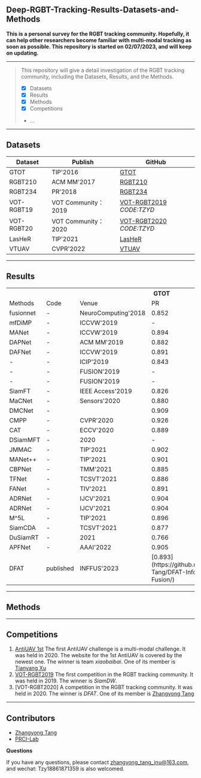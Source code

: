 ## Deep-RGBT-Tracking-Results-Datasets-and-Methods

**This is a personal survey for the RGBT tracking community. 
Hopefully, it can help other researchers become familiar with multi-modal tracking as soon as possible.
This repository is started on 02/07/2023, and will keep on updating.**

-----
>This repository will give a detail investigation of the RGBT tracking community, including the Datasets, Results, and the Methods.
> 
>  - [x] Datasets
>  - [x] Results
>  - [x] Methods
>  - [x] Competitions
>  -  ...
-----

## Datasets

| Dataset | Publish  | GitHub|
|--|--|--|
| GTOT | TIP'2016 | [GTOT](https://pan.baidu.com/s/1QNidEo-HepRaS6OIZr7-Cw) |
| RGBT210| ACM MM'2017 | [RGBT210](https://drive.google.com/file/d/0B3i2rdXLNbdUTkhsLVRwcTBTMlU/view?resourcekey=0-vytg_w3hqlQfLhoiS2J8Dg) |
| RGBT234| PR'2018 | [RGBT234](https://sites.google.com/view/ahutracking001/)|
| VOT-RGBT19| VOT Community：2019 |[VOT-RGBT2019](https://pan.baidu.com/s/1kYnTTWF9LIkrCH4NNsSlFQ) *CODE:TZYD* |
| VOT-RGBT20|VOT Community： 2020 | [VOT-RGBT2020](https://pan.baidu.com/s/1fNgAVk4siqP2p-b1M2ZGmg ) *CODE:TZYD*|
| LasHeR| TIP'2021 | [LasHeR](https://github.com/BUGPLEASEOUT/LasHeR) |
| VTUAV| CVPR'2022 |[VTUAV](https://zhang-pengyu.github.io/DUT-VTUAV/) |

-----
## Results

<table>
    <tr> 
        <th colspan="1"></th> 
        <th colspan="1"></th> 
        <th colspan="2">GTOT</th> 
        <th colspan="2">RGBT210</th> 
        <th colspan="2">RGBT234</th> 
        <th colspan="3">LasHeR</th> 
        <th colspan="3">VTUAV</th> 
        <th colspan="3">VOT-RGBT2019</th> 
        <th colspan="3">VOT-RGBT2020</th> 
    </tr>
    <tr>
    	<td> Methods</td>
    	 <td>Code</td>
    	<td>Venue</td>
    	<td> PR</td>
    	<td> SR</td>
    	<td> PR</td>
    	<td> SR</td>
       	<td> PR</td>
    	<td> SR</td>
    	<td> PR</td>
    	<td> NPR</td>
    	<td> SR</td>
    	<td> PR</td>
    	<td> NPR</td>
    	<td> SR</td>
       	<td> R</td>
    	<td> A</td>
    	<td> EAO</td>
    	<td> R</td>
    	<td> A</td>
    	<td> EAO</td> 	
    </tr>
    <tr> 
    	<td> fusionnet</td>
    	    	<td> -</td>
    	<td> NeuroComputing'2018</td>
    	<td> 0.852</td>
    	<td> 0.626</td>
    	<td> -</td>
    	<td> -</td>
    	<td> -</td>
    	<td> -</td>
    	<td> -</td>
    	<td> -</td>
    	<td> -</td>
        <td> -</td>
    	<td> -</td>
    	<td> -</td>
       	<td> -</td>
    	<td> -</td>
    	<td> -</td>
        <td> -</td>
    	<td> -</td>
    	<td> -</td>
    </tr>
    <tr> 
    	<td> mfDiMP</td>
    	    	<td> -</td>
    	<td> ICCVW'2019</td>
    	<td> -</td>
    	<td> -</td>
    	<td> 0.786</td>
    	<td> 0.555</td>
    	<td> 0.785</td>
    	<td> 0.559</td>
    	<td> 0.447</td>
    	<td> -</td>
    	<td> 0.344</td>
        <td> -</td>
    	<td> -</td>
    	<td> -</td>
       	<td> 0.602</td>
    	<td> 0.804</td>
    	<td> 0.388</td>
        <td> 0.638</td>
    	<td> 0.793</td>
    	<td> 0.380</td>
    </tr>
    <tr> 
    	<td> MANet </td>
    	    	<td> -</td>
    	<td> ICCVW'2019</td>
    	<td> 0.894</td>
    	<td> 0.724</td>
    	<td> -</td>
    	<td> -</td>
    	<td> 0.777</td>
    	<td> 0.539</td>
    	<td> 0.457</td>
    	<td> -</td>
    	<td> 0.330</td>
        <td> -</td>
    	<td> -</td>
    	<td> -</td>
       	<td> 0.582</td>
    	<td> 0.701</td>
    	<td> 0.346</td>
        <td> -</td>
    	<td> -</td>
    	<td> -</td>
    </tr>
      <tr> 
    	<td> DAPNet</td>
    	    	<td> -</td>
    	<td> ACM MM'2019</td>
    	<td> 0.882</td>
    	<td> 0.707</td>
    	<td> -</td>
    	<td> -</td>
    	<td> 0.766</td>
    	<td> 0.537</td>
    	<td> 0.431</td>
    	<td> -</td>
    	<td> 0.314</td>
        <td> -</td>
    	<td> -</td>
    	<td> -</td>
       	<td> -</td>
    	<td> -</td>
    	<td>-</td>
        <td> -</td>
    	<td> -</td>
    	<td> -</td>
    </tr>
       <tr> 
    	<td> DAFNet</td>
    	    	<td> -</td>
    	<td> ICCVW'2019</td>
    	<td> 0.891</td>
    	<td> 0.712</td>
    	<td> -</td>
    	<td> -</td>
    	<td> 0.796</td>
    	<td> 0.544</td>
    	<td> 0.449</td>
    	<td> -</td>
    	<td> 0.311</td>
        <td> -</td>
    	<td> -</td>
    	<td> -</td>
       	<td> -</td>
    	<td> -</td>
    	<td>-</td>
        <td> -</td>
    	<td> -</td>
    	<td> -</td>
    </tr>
        <tr> 
    	<td> -</td>
    	    	<td> -</td>
    	<td> ICIP'2019</td>
    	<td> 0.843</td>
    	<td> 0.677</td>
    	<td> -</td>
    	<td> -</td>
    	<td> 0.787</td>
    	<td> 0.545</td>
    	<td> -</td>
    	<td> -</td>
    	<td> -</td>
        <td> -</td>
    	<td> -</td>
    	<td> -</td>
       	<td> -</td>
    	<td> -</td>
    	<td>-</td>
        <td> -</td>
    	<td> -</td>
    	<td> -</td>
    </tr>
          <tr> 
    	<td> -</td>
    	    	<td> -</td>
    	<td> FUSION'2019</td>
    	<td> -</td>
    	<td> -</td>
    	<td> -</td>
    	<td> -</td>
    	<td> 0.610</td>
    	<td> 0.428</td>
    	<td> -</td>
    	<td> -</td>
    	<td> -</td>
        <td> -</td>
    	<td> -</td>
    	<td> -</td>
       	<td> -</td>
    	<td> -</td>
    	<td>-</td>
        <td> -</td>
    	<td> -</td>
    	<td> -</td>
    </tr>
           <tr> 
    	<td> -</td>
    	    	<td> -</td>
    	<td> FUSION'2019</td>
    	<td> -</td>
    	<td> -</td>
    	<td> -</td>
    	<td> -</td>
    	<td> 0.610</td>
    	<td> 0.428</td>
    	<td> -</td>
    	<td> -</td>
    	<td> -</td>
        <td> -</td>
    	<td> -</td>
    	<td> -</td>
       	<td> -</td>
    	<td> -</td>
    	<td>-</td>
        <td> -</td>
    	<td> -</td>
    	<td> -</td>
    </tr>
            <tr> 
    	<td> SiamFT</td>
    	    	<td> -</td>
    	<td> IEEE Access'2019</td>
    	<td>0.826</td>
    	<td> 0.700</td>
    	<td> -</td>
    	<td> -</td>
    	<td> 0.688</td>
    	<td> 0.486</td>
    	<td> -</td>
    	<td> -</td>
    	<td> -</td>
        <td> -</td>
    	<td> -</td>
    	<td> -</td>
       	<td> 0.630</td>
    	<td> 0.639</td>
    	<td>0.310</td>
        <td> -</td>
    	<td> -</td>
    	<td> -</td>
    </tr>
	<tr> 
    	<td> MaCNet</td>
    	    	<td> -</td>
    	<td> Sensors'2020</td>
    	<td>0.880</td>
    	<td> 0.714</td>
    	<td> -</td>
    	<td> -</td>
    	<td> 0.790</td>
    	<td> 0.554</td>
    	<td> 0.483</td>
    	<td> -</td>
    	<td> 0.352</td>
        <td> -</td>
    	<td> -</td>
    	<td> -</td>
       	<td> 0.545</td>
    	<td> 0.591</td>
    	<td>0.305</td>
        <td> -</td>
    	<td> -</td>
    	<td> -</td>
    </tr>
 	<tr> 
    	<td> DMCNet</td>
    	    	<td> -</td>
    	<td></td>
    	<td>0.909</td>
    	<td> 0.733</td>
    	<td> 0.797</td>
    	<td> 0.555</td>
    	<td> 0.839</td>
    	<td> 0.593</td>
    	<td> 0.491</td>
    	<td> -</td>
    	<td> 0.357</td>
        <td> -</td>
    	<td> -</td>
    	<td> -</td>
       	<td> -</td>
    	<td> -</td>
    	<td>-</td>
        <td> -</td>
    	<td> -</td>
    	<td> -</td>
    </tr>
   	<tr> 
    	<td> CMPP</td>
    	    	<td> -</td>
    	<td>CVPR'2020</td>
    	<td>0.926</td>
    	<td> 0.738</td>
    	<td> -</td>
    	<td> -</td>
    	<td> 0.823</td>
    	<td> 0.575</td>
    	<td> -</td>
    	<td> -</td>
    	<td> -</td>
        <td> -</td>
    	<td> -</td>
    	<td> -</td>
       	<td> -</td>
    	<td> -</td>
    	<td>-</td>
        <td> -</td>
    	<td> -</td>
    	<td> -</td>
    </tr>
    	<tr> 
    	<td> CAT</td>
    	    	<td> -</td>
    	<td>ECCV'2020</td>
    	<td>0.889</td>
    	<td> 0.717</td>
    	<td> 0.792</td>
    	<td> 0.533</td>
    	<td> 0.804</td>
    	<td> 0.561</td>
    	<td> 0.451</td>
    	<td> -</td>
    	<td> 0.317</td>
        <td> -</td>
    	<td> -</td>
    	<td> -</td>
       	<td> -</td>
    	<td> -</td>
    	<td>-</td>
        <td> -</td>
    	<td> -</td>
    	<td> -</td>
    </tr>
    	<tr> 
    	<td> DSiamMFT</td>
    	    	<td> -</td>
    	<td>2020</td>
    	<td>-</td>
    	<td> -</td>
    	<td> 0.642</td>
    	<td> 0.432</td>
    	<td> -</td>
    	<td> -</td>
    	<td> -</td>
    	<td> -</td>
    	<td> -</td>
        <td> -</td>
    	<td> -</td>
    	<td> -</td>
       	<td> -</td>
    	<td> -</td>
    	<td>-</td>
        <td> -</td>
    	<td> -</td>
    	<td> -</td>
    </tr>
    	<tr> 
    	<td> JMMAC</td>
    	    	<td> -</td>
    	<td>TIP'2021</td>
    	<td>0.902</td>
    	<td> 0.732</td>
    	<td> -</td>
    	<td> -</td>
    	<td> 0.790</td>
    	<td> 0.573</td>
    	<td> -</td>
    	<td> -</td>
    	<td> -</td>
        <td> -</td>
    	<td> -</td>
    	<td> -</td>
       	<td> 0.665</td>
    	<td> 0.821</td>
    	<td>0.483</td>
        <td> 0.662</td>
    	<td> 0.818</td>
    	<td> 0.420</td>
    </tr>
      	<tr> 
    	<td> MANet++</td>
    	    	<td> -</td>
    	<td>TIP'2021</td>
    	<td>0.901</td>
    	<td> 0.723</td>
    	<td> -</td>
    	<td> -</td>
    	<td> 0.800</td>
    	<td> 0.554</td>
    	<td> 0.467</td>
    	<td> -</td>
    	<td> 0.317</td>
        <td> -</td>
    	<td> -</td>
    	<td> -</td>
       	<td> 0.509</td>
    	<td> 0.538</td>
    	<td>0.272</td>
        <td> -</td>
    	<td> -</td>
    	<td> -</td>
    </tr>
       	<tr> 
    	<td> CBPNet</td>
    	    	<td> -</td>
    	<td>TMM'2021</td>
    	<td>0.885</td>
    	<td> 0.716</td>
    	<td> -</td>
    	<td> -</td>
    	<td> 0.794</td>
    	<td> 0.541</td>
    	<td> -</td>
    	<td> -</td>
    	<td> -</td>
        <td> -</td>
    	<td> -</td>
    	<td> -</td>
       	<td> -</td>
    	<td> -</td>
    	<td>-</td>
        <td> -</td>
    	<td> -</td>
    	<td> -</td>
    </tr>
       <tr> 
    	<td> TFNet</td>
    	    	<td> -</td>
    	<td>TCSVT'2021</td>
    	<td>0.886</td>
    	<td> 0.729</td>
    	<td> 0.777</td>
    	<td> 0.529</td>
    	<td> 0.806</td>
    	<td> 0.560</td>
    	<td> -</td>
    	<td> -</td>
    	<td> -</td>
        <td> -</td>
    	<td> -</td>
    	<td> -</td>
       	<td> 0.462</td>
    	<td> 0.594</td>
    	<td>0.288</td>
        <td> -</td>
    	<td> -</td>
    	<td> -</td>
    </tr>
        <tr> 
    	<td> FANet</td>
    	    	<td> -</td>
    	<td>TIV'2021</td>
    	<td>0.891</td>
    	<td> 0.728</td>
    	<td> -</td>
    	<td> -</td>
    	<td> 0.787</td>
    	<td> 0.553</td>
    	<td> 0.442</td>
    	<td> -</td>
    	<td> 0.309</td>
        <td> -</td>
    	<td> -</td>
    	<td> -</td>
       	<td> 0.472</td>
    	<td> 0.508</td>
    	<td>0.247</td>
        <td> -</td>
    	<td> -</td>
    	<td> -</td>
    </tr>
         <tr> 
    	<td> ADRNet</td>
    	    	<td> -</td>
    	<td>IJCV'2021</td>
    	<td>0.904</td>
    	<td> 0.739</td>
    	<td> -</td>
    	<td> -</td>
    	<td> 0.809</td>
    	<td> 0.571</td>
    	<td> -</td>
    	<td> -</td>
    	<td> -</td>
        <td> -</td>
    	<td> -</td>
    	<td> -</td>
       	<td> 0.622</td>
    	<td> 0.766</td>
    	<td>0.396</td>
        <td> -</td>
    	<td> -</td>
    	<td> -</td>
    </tr>
          <tr> 
    	<td> ADRNet</td>
    	    	<td> -</td>
    	<td>IJCV'2021</td>
    	<td>0.904</td>
    	<td> 0.739</td>
    	<td> -</td>
    	<td> -</td>
    	<td> 0.809</td>
    	<td> 0.571</td>
    	<td> -</td>
    	<td> -</td>
    	<td> -</td>
        <td> -</td>
    	<td> -</td>
    	<td> -</td>
       	<td> 0.622</td>
    	<td> 0.766</td>
    	<td>0.396</td>
        <td> -</td>
    	<td> -</td>
    	<td> -</td>
    </tr>
           <tr> 
    	<td> M^5L</td>
    	    	<td> -</td>
    	<td>TIP'2021</td>
    	<td>0.896</td>
    	<td> 0.710</td>
    	<td> -</td>
    	<td> -</td>
    	<td> 0.795</td>
    	<td> 0.542</td>
    	<td> -</td>
    	<td> -</td>
    	<td> -</td>
        <td> -</td>
    	<td> -</td>
    	<td> -</td>
       	<td> -</td>
    	<td> -</td>
    	<td>-</td>
        <td> -</td>
    	<td> -</td>
    	<td> -</td>
    </tr>
            <tr> 
    	<td> SiamCDA</td>
    	    	<td> -</td>
    	<td>TCSVT'2021</td>
    	<td>0.877</td>
    	<td> 0.732</td>
    	<td> -</td>
    	<td> -</td>
    	<td> 0.760</td>
    	<td> 0.569</td>
    	<td> -</td>
    	<td> -</td>
    	<td> -</td>
        <td> -</td>
    	<td> -</td>
    	<td> -</td>
       	<td> 0.682</td>
    	<td> 0.757</td>
    	<td>0.424</td>
        <td> -</td>
    	<td> -</td>
    	<td> -</td>
    </tr>
    <tr> 
    	<td> DuSiamRT</td>
    	    	<td> -</td>
    	<td>2021</td>
    	<td>0.766</td>
    	<td> 0.628</td>
    	<td> -</td>
    	<td> -</td>
    	<td> 0.567</td>
    	<td> 0.384</td>
    	<td> -</td>
    	<td> -</td>
    	<td> -</td>
        <td> -</td>
    	<td> -</td>
    	<td> -</td>
       	<td> -</td>
    	<td> -</td>
    	<td>-</td>
        <td> -</td>
    	<td> -</td>
    	<td> -</td>
    </tr>
    <tr> 
    	<td> APFNet</td>
    	    	<td> -</td>
    	<td>AAAI'2022</td>
    	<td>0.905</td>
    	<td> 0.739</td>
    	<td> -</td>
    	<td> -</td>
    	<td> 0.827</td>
    	<td> 0.579</td>
    	<td> 0.500</td>
    	<td> -</td>
    	<td> 0.362</td>
        <td> -</td>
    	<td> -</td>
    	<td> -</td>
       	<td> -</td>
    	<td> -</td>
    	<td>-</td>
        <td> -</td>
    	<td> -</td>
    	<td> -</td>
    </tr>
       <tr> 
    	<td> DFAT</td>
    	<td> <a herf="https://github.com/Zhangyong-Tang/DFAT-Information-Fusion/">published</a></td>
    	<td>INFFUS'2023</td>
    	<td>[0.893](https://github.com/Zhangyong-Tang/DFAT-Information-Fusion/)</td>
    	<td> 0.723</td>
    	<td> -</td>
    	<td> -</td>
    	<td> 0.758</td>
    	<td> 0.552</td>
    	<td> -</td>
    	<td> -</td>
    	<td> 0.336</td>
        <td> -</td>
    	<td> -</td>
    	 <td> -</td>
    	<td> 0.670</td>
       	<td> 0.756</td>
    	<td> 0.413</td>
    	<td>0.672</td>
        <td> 0.779</td>
    	<td> 0.390</td>
    </tr>
</table>

-----
## Methods

-----
## Competitions

 1. [AntiUAV 1st](https://anti-uav.github.io/)
	The first AntiUAV challenge is a multi-modal challenge. It was held in 2020.  The website for the 1st AntiUAV is covered by the newest one. The winner is team *xiaobaibai*. One of its member is [Tianyang Xu](https://xu-tianyang.github.io/)
 2. [VOT-RGBT2019](https://votchallenge.net/vot2019/)
 	The first competition in the RGBT tracking community. It was held in 2019. The winner is *SiamDW*.
 3. [VOT-RGBT2020]
    A competition in the RGBT tracking community. It was held in 2020. The winner is *DFAT*. One of its member is [Zhangyong Tang](https://github.com/Zhangyong-Tang/)

-----
## Contributors
- [Zhangyong Tang](https://github.com/Zhangyong_Tang)
- [PRCI-Lab](https://github.com/PRCI-Lab)

**Questions**

If you have any questions, please contact zhangyong_tang_jnu@163.com, and wechat: Tzy18861871359  is also welcomed.



 
